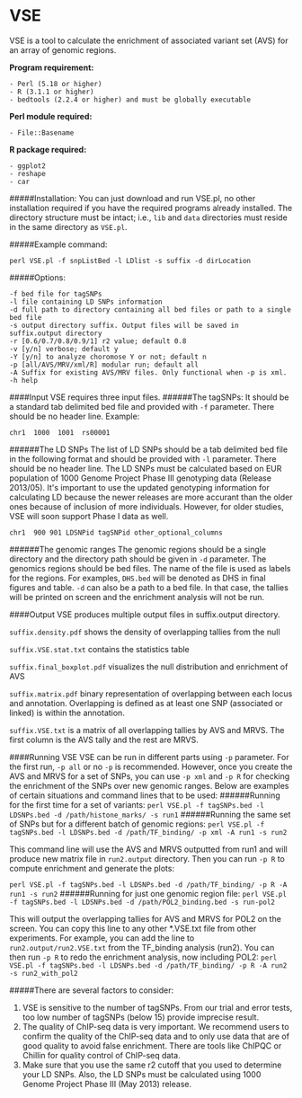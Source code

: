 # VSE
VSE is a tool to calculate the enrichment of associated variant set (AVS) for an array of genomic regions.

**Program requirement:**
```
- Perl (5.18 or higher)
- R (3.1.1 or higher)
- bedtools (2.2.4 or higher) and must be globally executable
```
**Perl module required:**
```
- File::Basename
```
**R package required:**
```
- ggplot2
- reshape
- car
```
#####Installation:
You can just download and run VSE.pl, no other installation required if you have the required programs already installed. The directory structure must be intact; i.e., ```lib``` and ```data``` directories must reside in the same directory as ```VSE.pl```.

#####Example command:
```
perl VSE.pl -f snpListBed -l LDlist -s suffix -d dirLocation
```

#####Options:
```
-f bed file for tagSNPs
-l file containing LD SNPs information
-d full path to directory containing all bed files or path to a single bed file
-s output directory suffix. Output files will be saved in suffix.output directory
-r [0.6/0.7/0.8/0.9/1] r2 value; default 0.8
-v [y/n] verbose; default y
-Y [y/n] to analyze choromose Y or not; default n
-p [all/AVS/MRV/xml/R] modular run; default all
-A Suffix for existing AVS/MRV files. Only functional when -p is xml.
-h help
```
####Input
VSE requires three input files.
######The tagSNPs:
It should be a standard tab delimited bed file and provided with ```-f``` parameter. There should be no header line.
Example:
```
chr1  1000  1001  rs00001
```
######The LD SNPs
The list of LD SNPs should be a tab delimited bed file in the following format and should be provided with ```-l``` parameter. There should be no header line. The LD SNPs must be calculated based on EUR population of 1000 Genome Project Phase III genotyping data (Release 2013/05). It's important to use the updated genotyping information for calculating LD because the newer releases are more accurant than the older ones because of inclusion of more individuals. However, for older studies, VSE will soon support Phase I data as well.
```
chr1  900 901 LDSNPid tagSNPid other_optional_columns
```
######The genomic ranges
The genomic regions should be a single directory and the directory path should be given in ```-d``` parameter. The genomics regions should be bed files. The name of the file is used as labels for the regions. For examples, ```DHS.bed``` will be denoted as DHS in final figures and table.
```-d``` can also be a path to a bed file. In that case, the tallies will be printed on screen and the enrichment analysis will not be run.

####Output
VSE produces multiple output files in suffix.output directory.

```suffix.density.pdf``` shows the density of overlapping tallies from the null

```suffix.VSE.stat.txt``` contains the statistics table

```suffix.final_boxplot.pdf``` visualizes the null distribution and enrichment of AVS

```suffix.matrix.pdf``` binary representation of overlapping between each locus and annotation. Overlapping is defined as at least one SNP (associated or linked) is within the annotation.

```suffix.VSE.txt``` is a matrix of all overlapping tallies by AVS and MRVS. The first column is the AVS tally and the rest are MRVS.

####Running VSE
VSE can be run in different parts using ```-p``` parameter. For the first run, ```-p all``` or no ```-p``` is recommended. However, once you create the AVS and MRVS for a set of SNPs, you can use ```-p xml``` and ```-p R``` for checking the enrichment of the SNPs over new genomic ranges. Below are examples of certain situations and command lines that to be used:
######Running for the first time for a set of variants:
```perl VSE.pl -f tagSNPs.bed -l LDSNPs.bed -d /path/histone_marks/ -s run1```
######Running the same set of SNPs but for a different batch of genomic regions:
```perl VSE.pl -f tagSNPs.bed -l LDSNPs.bed -d /path/TF_binding/ -p xml -A run1 -s run2```

This command line will use the AVS and MRVS outputted from run1 and will produce new matrix file in ```run2.output``` directory. Then you can run ```-p R``` to compute enrichment and generate the plots:

```perl VSE.pl -f tagSNPs.bed -l LDSNPs.bed -d /path/TF_binding/ -p R -A run1 -s run2```
######Running for just one genomic region file:
```perl VSE.pl -f tagSNPs.bed -l LDSNPs.bed -d /path/POL2_binding.bed -s run-pol2```

This will output the overlapping tallies for AVS and MRVS for POL2 on the screen. You can copy this line to any other *.VSE.txt file from other experiments. For example, you can add the line to ```run2.output/run2.VSE.txt``` from the TF_binding analysis (run2). You can then run ```-p R``` to redo the enrichment analysis, now including POL2: ```perl VSE.pl -f tagSNPs.bed -l LDSNPs.bed -d /path/TF_binding/ -p R -A run2 -s run2_with_pol2```

#####There are several factors to consider:
1. VSE is sensitive to the number of tagSNPs. From our trial and error tests, too low number of tagSNPs (below 15) provide imprecise result.
2. The quality of ChIP-seq data is very important. We recommend users to confirm the quality of the ChIP-seq data and to only use data that are of good quality to avoid false enrichment. There are tools like ChIPQC or Chillin for quality control of ChIP-seq data.
3. Make sure that you use the same r2 cutoff that you used to determine your LD SNPs. Also, the LD SNPs must be calculated using 1000 Genome Project Phase III (May 2013) release.
